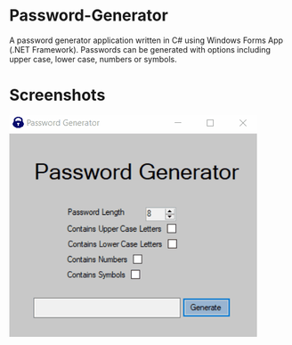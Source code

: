 # Password-Generator

A password generator application written in C# using Windows Forms App (.NET Framework). 
Passwords can be generated with options including upper case, lower case, numbers or symbols.

# Screenshots

![Screenshot 1](https://github.com/iH-Ahm/Password-Generator/blob/master/other/screenshot.gif) 
